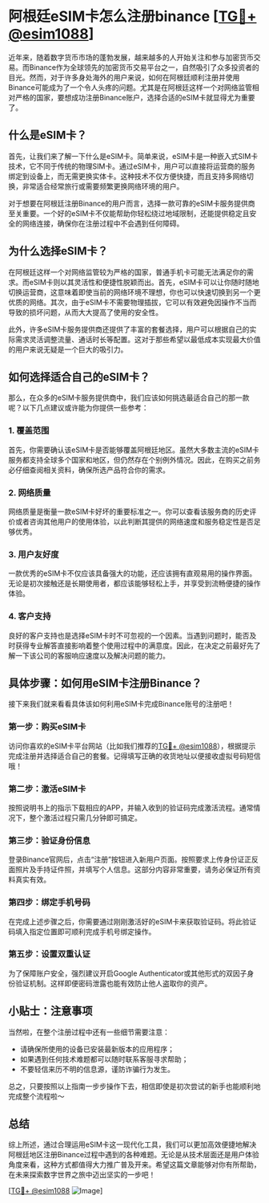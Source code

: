 # 阿根廷eSIM卡怎么注册binance [[TG💪+ @esim1088](https://t.me/s/esim1088)]

近年来，随着数字货币市场的蓬勃发展，越来越多的人开始关注和参与加密货币交易。而Binance作为全球领先的加密货币交易平台之一，自然吸引了众多投资者的目光。然而，对于许多身处海外的用户来说，如何在阿根廷顺利注册并使用Binance可能成为了一个令人头疼的问题。尤其是在阿根廷这样一个对网络监管相对严格的国家，要想成功注册Binance账户，选择合适的eSIM卡就显得尤为重要了。

## 什么是eSIM卡？

首先，让我们来了解一下什么是eSIM卡。简单来说，eSIM卡是一种嵌入式SIM卡技术，它不同于传统的物理SIM卡。通过eSIM卡，用户可以直接将运营商的服务绑定到设备上，而无需更换实体卡。这种技术不仅方便快捷，而且支持多网络切换，非常适合经常旅行或需要频繁更换网络环境的用户。

对于想要在阿根廷注册Binance的用户而言，选择一款可靠的eSIM卡服务提供商至关重要。一个好的eSIM卡不仅能帮助你轻松绕过地域限制，还能提供稳定且安全的网络连接，确保你在注册过程中不会遇到任何障碍。

## 为什么选择eSIM卡？

在阿根廷这样一个对网络监管较为严格的国家，普通手机卡可能无法满足你的需求。而eSIM卡则以其灵活性和便捷性脱颖而出。首先，eSIM卡可以让你随时随地切换运营商，这意味着即使当前的网络环境不理想，你也可以快速切换到另一个更优质的网络。其次，由于eSIM卡不需要物理插拔，它可以有效避免因操作不当而导致的损坏问题，从而大大提高了使用的安全性。

此外，许多eSIM卡服务提供商还提供了丰富的套餐选择，用户可以根据自己的实际需求灵活调整流量、通话时长等配置。这对于那些希望以最低成本实现最大价值的用户来说无疑是一个巨大的吸引力。

## 如何选择适合自己的eSIM卡？

那么，在众多的eSIM卡服务提供商中，我们应该如何挑选最适合自己的那一款呢？以下几点建议或许能为你提供一些参考：

### 1. 覆盖范围

首先，你需要确认该eSIM卡是否能够覆盖阿根廷地区。虽然大多数主流的eSIM卡服务都支持全球多个国家和地区，但仍然存在个别例外情况。因此，在购买之前务必仔细查阅相关资料，确保所选产品符合你的需求。

### 2. 网络质量

网络质量是衡量一款eSIM卡好坏的重要标准之一。你可以查看该服务商的历史评价或者咨询其他用户的使用体验，以此判断其提供的网络速度和服务稳定性是否足够优秀。

### 3. 用户友好度

一款优秀的eSIM卡不仅应该具备强大的功能，还应该拥有直观易用的操作界面。无论是初次接触还是长期使用者，都应该能够轻松上手，并享受到流畅便捷的操作体验。

### 4. 客户支持

良好的客户支持也是选择eSIM卡时不可忽视的一个因素。当遇到问题时，能否及时获得专业解答直接影响着整个使用过程中的满意度。因此，在决定之前最好先了解一下该公司的客服响应速度以及解决问题的能力。

## 具体步骤：如何用eSIM卡注册Binance？

接下来我们就来看看具体该如何利用eSIM卡完成Binance账号的注册吧！

### 第一步：购买eSIM卡

访问你喜欢的eSIM卡平台网站（比如我们推荐的[TG💪+ @esim1088](https://t.me/s/esim1088)），根据提示完成注册并选择适合自己的套餐。记得填写正确的收货地址以便接收虚拟号码短信哦！

### 第二步：激活eSIM卡

按照说明书上的指示下载相应的APP，并输入收到的验证码完成激活流程。通常情况下，整个激活过程只需几分钟即可搞定。

### 第三步：验证身份信息

登录Binance官网后，点击“注册”按钮进入新用户页面。按照要求上传身份证正反面照片及手持证件照，并填写个人信息。这部分内容非常重要，请务必保证所有资料真实有效。

### 第四步：绑定手机号码

在完成上述步骤之后，你需要通过刚刚激活好的eSIM卡来获取验证码。将此验证码填入指定位置即可顺利完成手机号绑定操作。

### 第五步：设置双重认证

为了保障账户安全，强烈建议开启Google Authenticator或其他形式的双因子身份验证机制。这样即便密码泄露也能有效防止他人盗取你的资产。

## 小贴士：注意事项

当然啦，在整个注册过程中还有一些细节需要注意：

- 请确保所使用的设备已安装最新版本的应用程序；
- 如果遇到任何技术难题都可以随时联系客服寻求帮助；
- 不要轻信来历不明的信息源，谨防诈骗行为发生。

总之，只要按照以上指南一步步操作下去，相信即使是初次尝试的新手也能顺利地完成整个流程啦～

## 总结

综上所述，通过合理运用eSIM卡这一现代化工具，我们可以更加高效便捷地解决阿根廷地区注册Binance过程中遇到的各种难题。无论是从技术层面还是用户体验角度来看，这种方式都值得大力推广普及开来。希望这篇文章能够对你有所帮助，在未来探索数字世界之旅中迈出坚实的一步吧！

[[TG💪+ @esim1088](https://t.me/s/esim1088) ![Image](https://i.postimg.cc/4NQfJmqS/Snipaste-2025-05-13-00-14-12.png)]